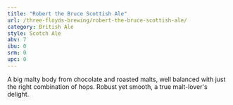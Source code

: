 ```yaml
---
title: "Robert the Bruce Scottish Ale"
url: /three-floyds-brewing/robert-the-bruce-scottish-ale/
category: British Ale
style: Scotch Ale
abv: 7
ibu: 0
srm: 0
upc: 0
---
```

A big malty body from chocolate and roasted malts, well balanced with just the right combination of hops. Robust yet smooth, a true malt-lover's delight.
